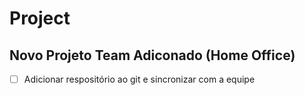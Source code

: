 # Project
## Novo Projeto Team Adiconado (Home Office)

- [ ] Adicionar respositório ao git e sincronizar com a equipe
